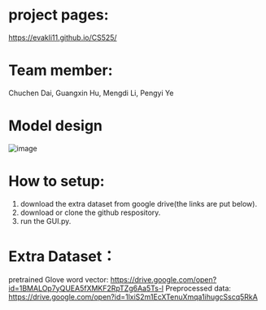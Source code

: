 # project pages:
https://evakli11.github.io/CS525/

# Team member: 
Chuchen Dai, Guangxin Hu, Mengdi Li, Pengyi Ye

# Model design
![image](http://github.com/evakli11/pages/images/workflow.png)

# How to setup:
1. download the extra dataset from google drive(the links are put below).
2. download or clone the github respository.
3. run the GUI.py.

# Extra Dataset：
pretrained Glove word vector: https://drive.google.com/open?id=1BMALOp7yQUEA5fXMKF2RpTZg6Aa5Ts-l
Preprocessed data: https://drive.google.com/open?id=1lxiS2m1EcXTenuXmqa1ihugcSscq5RkA



